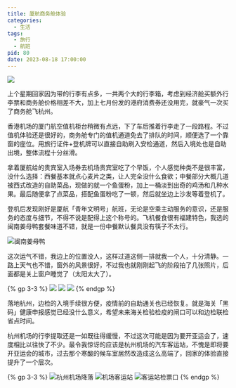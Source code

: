 ```yaml
---
title: 厦航商务舱体验
categories:
  - 生活
tags:
  - 旅行
  - 航班
pid: 80
date: 2023-08-18 17:00:00
---
```


![](https://cdn.pinlyu.com/posts/2023/80-plane.webp)

上个星期回家因为带的行李有点多，一共两个大的行李箱，考虑到经济舱买额外行李票和商务舱价格相差不大，加上七月份发的港府消费券还没用完，就豪气一次买了商务舱飞杭州。
<!-- more -->

香港机场的厦门航空值机柜台稍微有点远，下了车后推着行李走了一段路程。不过值机体验还是很好的，商务舱专门的值机通道免去了排队的时间，顺便选了一个靠窗的座位。用旅行证件+登机牌可以直接自助刷入安检通道，然后入境处也是自助出境，整体流程十分丝滑。

拿着厦航给的贵宾室入场券去机场贵宾室吃了个早饭，个人感觉种类不是很丰富，没什么选择：西餐基本就点心麦片之类，让人完全没什么食欲；中餐部分大概几道被西式改造的自助菜品，现做的就一个鱼蛋粉，加上一桶淡到出奇的鸡汤和几种水果。最后随便拿了点菜品，搭配鱼蛋粉吃了一顿，然后就坐边上沙发等着登机了。

登机后发现刚好是厦航「青年文明号」航班，无论是空乘主动服务的意识，还是服务的态度与细节，不得不说是配得上这个称号的。飞机餐食很有福建特色，我选的闽南姜母鸭套餐味道不错，就是一份中餐默认餐具没有筷子不太行。

![闽南姜母鸭](https://cdn.pinlyu.com/posts/2023/80-meal.webp#550x)

这次运气不错，我边上的位置没人，这样过道这侧一排就我一个人，十分清静。一路上天气也不错，窗外的风景很好，不过我也就刚刚起飞的阶段拍了几张照片，后面都是关上窗户睡觉了（太阳太大了）。

{% gp 3-3 %}
![](https://cdn.pinlyu.com/posts/2023/80-sky1.webp)
![](https://cdn.pinlyu.com/posts/2023/80-sky2.webp)
![](https://cdn.pinlyu.com/posts/2023/80-sky3.webp)
{% endgp %}

落地杭州，边检的入境手续很方便，疫情前的自助通关也已经恢复。就是海关「黑码」健康申报感觉已经没什么意义，希望未来海关检验检疫的闸口可以和边检联检省点时间。

杭州机场的行李提取还是一如既往得缓慢，不过这次可能是因为要开亚运会了，速度相比以往快了不少。最令我惊讶的应该是杭州机场的汽车客运站，不愧是即将要开亚运会的城市，过去那个寒酸的候车室居然改造成这么高端了，回家的体验直接提升了一个层次。 ​​​

{% gp 3-3 %}
![杭州机场降落](https://cdn.pinlyu.com/posts/2023/80-landing.webp)
![机场客运站](https://cdn.pinlyu.com/posts/2023/80-bus1.webp)
![客运站检票口](https://cdn.pinlyu.com/posts/2023/80-bus2.webp)
{% endgp %}